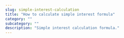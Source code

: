 ```yaml
---
slug: simple-interest-calculation
title: "How to calculate simple interest formula"
category: ""
subcategory: ""
description: "Simple interest calculation formula."
---
```


